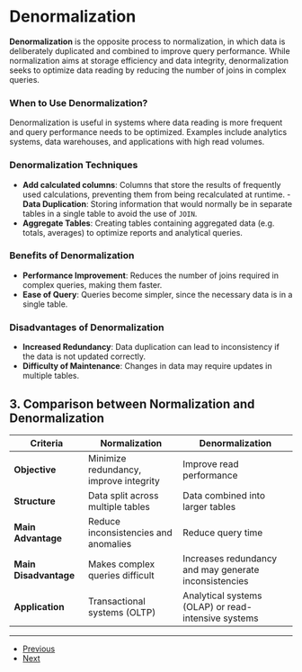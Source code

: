 # Denormalization

**Denormalization** is the opposite process to normalization, in which data is deliberately duplicated and combined to improve query performance. While normalization aims at storage efficiency and data integrity, denormalization seeks to optimize data reading by reducing the number of joins in complex queries.

### When to Use Denormalization?
Denormalization is useful in systems where data reading is more frequent and query performance needs to be optimized. Examples include analytics systems, data warehouses, and applications with high read volumes.

### Denormalization Techniques
- **Add calculated columns**: Columns that store the results of frequently used calculations, preventing them from being recalculated at runtime. - **Data Duplication**: Storing information that would normally be in separate tables in a single table to avoid the use of `JOIN`.
- **Aggregate Tables**: Creating tables containing aggregated data (e.g. totals, averages) to optimize reports and analytical queries.

### Benefits of Denormalization
- **Performance Improvement**: Reduces the number of joins required in complex queries, making them faster.
- **Ease of Query**: Queries become simpler, since the necessary data is in a single table.

### Disadvantages of Denormalization
- **Increased Redundancy**: Data duplication can lead to inconsistency if the data is not updated correctly.
- **Difficulty of Maintenance**: Changes in data may require updates in multiple tables.

## 3. Comparison between Normalization and Denormalization

| **Criteria** | **Normalization** | **Denormalization** |
|-----------------------|-----------------------------------------|------------------------------------------|
| **Objective** | Minimize redundancy, improve integrity | Improve read performance |
| **Structure** | Data split across multiple tables | Data combined into larger tables |
| **Main Advantage** | Reduce inconsistencies and anomalies | Reduce query time |
| **Main Disadvantage** | Makes complex queries difficult | Increases redundancy and may generate inconsistencies |
| **Application** | Transactional systems (OLTP) | Analytical systems (OLAP) or read-intensive systems |

---

- [Previous](./5-normalization.md)
- [Next](./7-acid.md)
